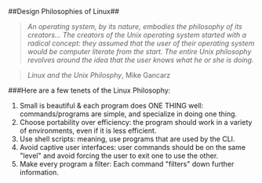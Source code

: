 ##Design Philosophies of Linux##
> *An operating system, by its nature, embodies the philosophy of its creators... The creators of the Unix operating system started with a radical concept: they assumed that the user of their operating system would be computer literate from the start. The entire Unix philosophy revolves around the idea that the user knows what he or she is doing.* 
								
> *Linux and the Unix Philosphy*, Mike Gancarz

###Here are a few tenets of the Linux Philosophy:

1) Small is beautiful & each program does ONE THING well: commands/programs are simple, and specialize in doing one thing.
2) Choose portability over efficiency: the program should work in a variety of environments, even if it is less efficient.
3) Use shell scripts: meaning, use programs that are used by the CLI.
4) Avoid captive user interfaces: user commands should be on the same "level" and avoid forcing the user to exit one to use the other.
5) Make every program a filter: Each command "filters" down further information.

